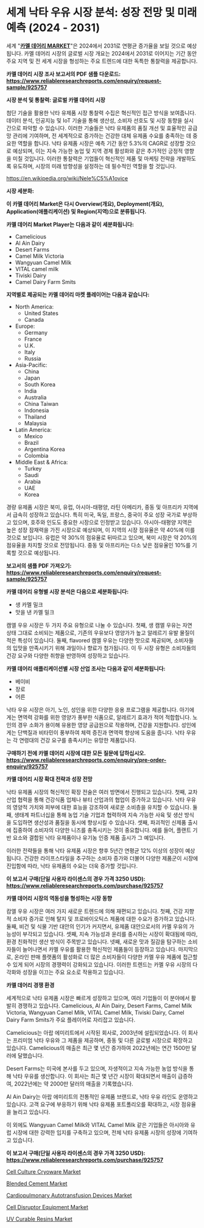 <p><h1>세계 낙타 우유 시장 분석: 성장 전망 및 미래 예측 (2024 - 2031)</h1></p><p>세계 "<strong><a href="https://www.reliableresearchreports.com/camel-dairy-market-in-global-r925757?utm_campaign=106&utm_medium=8&utm_source=Github&utm_content=ia&utm_term=09112024&utm_id=camel-dairy">카멜 데어리 MARKET</a></strong>"은 2024에서 2031로 연평균 증가율을 보일 것으로 예상됩니다. 카멜 데어리 시장의 글로벌 시장 개요는 2024에서 2031로 이어지는 기간 동안 주요 지역 및 전 세계 시장을 형성하는 주요 트렌드에 대한 독특한 통찰력을 제공합니다.</p>
<p><strong>카멜 데어리 시장 조사 보고서의 PDF 샘플 다운로드: <a href="https://www.reliableresearchreports.com/enquiry/request-sample/925757?utm_campaign=106&utm_medium=8&utm_source=Github&utm_content=ia&utm_term=09112024&utm_id=camel-dairy">https://www.reliableresearchreports.com/enquiry/request-sample/925757</a></strong></p>
<p><strong>시장 분석 및 통찰력: 글로벌 카멜 데어리 시장</strong></p>
<p><p>첨단 기술을 활용한 낙타 유제품 시장 통찰력 수집은 혁신적인 접근 방식을 보여줍니다. 데이터 분석, 인공지능 및 IoT 기술을 통해 생산성, 소비자 선호도 및 시장 동향을 실시간으로 파악할 수 있습니다. 이러한 기술들은 낙타 유제품의 품질 개선 및 효율적인 공급망 관리에 기여하며, 전 세계적으로 증가하는 건강한 대체 유제품 수요를 충족하는 데 중요한 역할을 합니다. 낙타 유제품 시장은 예측 기간 동안 5.3%의 CAGR로 성장할 것으로 예상되며, 이는 지속 가능한 농업 및 지역 경제 활성화와 같은 추가적인 긍정적 영향을 미칠 것입니다. 이러한 통찰력은 기업들이 혁신적인 제품 및 마케팅 전략을 개발하도록 유도하며, 시장의 미래 방향성을 설정하는 데 필수적인 역할을 할 것입니다.</p></p>
<p><a href="%7CAUTHORITHY_DOMAIN_URL%7C?utm_campaign=106&utm_medium=8&utm_source=Github&utm_content=ia&utm_term=09112024&utm_id=camel-dairy">https://en.wikipedia.org/wiki/Nele%C5%A1ovice</a></p>
<p><strong>시장 세분화:</strong></p>
<p><strong>이 카멜 데어리 Market은 다시 Overview(개요), Deployment(개요), Application(애플리케이션) 및 Region(지역)으로 분류됩니다.</strong></p>
<p><strong>카멜 데어리 Market Player는 다음과 같이 세분화됩니다:</strong></p>
<p><ul><li>Camelicious</li><li>Al Ain Dairy</li><li>Desert Farms</li><li>Camel Milk Victoria</li><li>Wangyuan Camel Milk</li><li>VITAL camel milk</li><li>Tiviski Dairy</li><li>Camel Dairy Farm Smits</li></ul></p>
<p><strong>지역별로 제공되는 카멜 데어리 마켓 플레이어는 다음과 같습니다:</strong></p>
<p><ul>
    <li>
        North America:
        <ul>
            <li>United States</li>
            <li>Canada</li>
        </ul>
    </li>
    <li>
        Europe:
        <ul>
            <li>Germany</li>
            <li>France</li>
            <li>U.K.</li>
            <li>Italy</li>
            <li>Russia</li>
        </ul>
    </li>
    <li>
        Asia-Pacific:
        <ul>
            <li>China</li>
            <li>Japan</li>
            <li>South Korea</li>
            <li>India</li>
            <li>Australia</li>
            <li>China Taiwan</li>
            <li>Indonesia</li>
            <li>Thailand</li>
            <li>Malaysia</li>
        </ul>
    </li>
    <li>
        Latin America:
        <ul>
            <li>Mexico</li>
            <li>Brazil</li>
            <li>Argentina Korea</li>
            <li>Colombia</li>
        </ul>
    </li>
    <li>
        Middle East & Africa:
        <ul>
            <li>Turkey</li>
            <li>Saudi</li>
            <li>Arabia</li>
            <li>UAE</li>
            <li>Korea</li>
        </ul>
    </li>
    </ul></p>
<p><p>경량 유제품 시장은 북미, 유럽, 아시아-태평양, 라틴 아메리카, 중동 및 아프리카 지역에서 급속히 성장하고 있습니다. 특히 미국, 독일, 프랑스, 중국이 주요 성장 국가로 부상하고 있으며, 호주와 인도도 중요한 시장으로 인정받고 있습니다. 아시아-태평양 지역은 높은 성장 잠재력을 가진 시장으로 예상되며, 이 지역의 시장 점유율은 약 40%에 이를 것으로 보입니다. 유럽은 약 30%의 점유율로 뒤따르고 있으며, 북미 시장은 약 20%의 점유율을 차지할 것으로 전망됩니다. 중동 및 아프리카는 다소 낮은 점유율인 10%를 기록할 것으로 예상됩니다.</p></p>
<p><strong>보고서의 샘플 PDF 가져오기: <a href="https://www.reliableresearchreports.com/enquiry/request-sample/925757?utm_campaign=106&utm_medium=8&utm_source=Github&utm_content=ia&utm_term=09112024&utm_id=camel-dairy">https://www.reliableresearchreports.com/enquiry/request-sample/925757</a></strong></p>
<p><strong>카멜 데어리 유형별 시장 분석은 다음으로 세분화됩니다:</strong></p>
<p><ul><li>생 카멜 밀크</li><li>맛을 낸 카멜 밀크</li></ul></p>
<p><p>캠엘 우유 시장은 두 가지 주요 유형으로 나눌 수 있습니다. 첫째, 생 캠엘 우유는 자연 상태 그대로 소비되는 제품으로, 기존의 우유보다 영양가가 높고 알레르기 유발 물질이 적은 특성이 있습니다. 둘째, flavored 캠엘 우유는 다양한 맛으로 제공되며, 소비자들의 입맛을 만족시키기 위해 과일이나 향료가 첨가됩니다. 이 두 시장 유형은 소비자들의 건강 요구와 다양한 취향을 반영하여 성장하고 있습니다.</p></p>
<p><strong>카멜 데어리 애플리케이션별 시장 산업 조사는 다음과 같이 세분화됩니다:</strong></p>
<p><ul><li>베이비</li><li>장로</li><li>어른</li></ul></p>
<p><p>낙타 우유 시장은 아기, 노인, 성인을 위한 다양한 응용 프로그램을 제공합니다. 아기에게는 면역력 강화를 위한 영양가 풍부한 식품으로, 알레르기 효과가 적어 적합합니다. 노인의 경우 소화가 용이해 유용한 영양 공급원으로 작용하며, 건강을 지원합니다. 성인에게는 단백질과 비타민이 풍부하여 체력 증진과 면역력 향상에 도움을 줍니다. 낙타 우유는 각 연령대의 건강 요구를 충족시키는 유망한 제품입니다.</p></p>
<p><strong>구매하기 전에 카멜 데어리 시장에 대한 모든 질문에 답하십시오. <a href="https://www.reliableresearchreports.com/enquiry/pre-order-enquiry/925757?utm_campaign=106&utm_medium=8&utm_source=Github&utm_content=ia&utm_term=09112024&utm_id=camel-dairy">https://www.reliableresearchreports.com/enquiry/pre-order-enquiry/925757</a></strong></p>
<p><strong>카멜 데어리 시장 확대 전략과 성장 전망</strong></p>
<p><p>낙타 유제품 시장의 혁신적인 확장 전술은 여러 방면에서 진행되고 있습니다. 첫째, 교차 산업 협력을 통해 건강식품 업체나 뷰티 산업과의 협업이 증가하고 있습니다. 낙타 우유의 영양적 가치와 피부에 대한 효능을 강조하여 새로운 소비층을 유치할 수 있습니다. 둘째, 생태계 파트너십을 통해 농업 기술 기업과 협력하여 지속 가능한 사육 및 생산 방식을 도입하면 생산성과 품질을 동시에 향상시킬 수 있습니다. 셋째, 파괴적인 신제품 출시에 집중하여 소비자의 다양한 니즈를 충족시키는 것이 중요합니다. 예를 들어, 플랜트 기반 요소와 결합된 낙타 유제품이나 유기농 인증 제품 출시가 그 예입니다.</p><p>이러한 전략들을 통해 낙타 유제품 시장은 향후 5년간 연평균 12% 이상의 성장이 예상됩니다. 건강한 라이프스타일을 추구하는 소비자 증가와 더불어 다양한 제품군이 시장에 진입함에 따라, 낙타 유제품의 수요는 더욱 증가할 것입니다.</p></p>
<p><strong>이 보고서 구매(단일 사용자 라이센스의 경우 가격 3250 USD): <a href="https://www.reliableresearchreports.com/purchase/925757?utm_campaign=106&utm_medium=8&utm_source=Github&utm_content=ia&utm_term=09112024&utm_id=camel-dairy">https://www.reliableresearchreports.com/purchase/925757</a></strong></p>
<p><strong>카멜 데어리 시장의 역동성을 형성하는 시장 동향</strong></p>
<p><p>캄엘 우유 시장은 여러 가지 새로운 트렌드에 의해 재편되고 있습니다. 첫째, 건강 지향적 소비자 증가로 인해 탈지 및 프로바이오틱스 제품에 대한 수요가 증가하고 있습니다. 둘째, 비건 및 식물 기반 대안의 인기가 커지면서, 유제품 대안으로서의 카멜 우유의 가능성이 부각되고 있습니다. 셋째, 지속 가능성과 윤리를 중시하는 시장이 확대됨에 따라, 환경 친화적인 생산 방식이 주목받고 있습니다. 넷째, 새로운 맛과 질감을 탐구하는 소비자들이 늘어나면서 카멜 우유를 활용한 혁신적인 제품들이 등장하고 있습니다. 마지막으로, 온라인 판매 플랫폼의 활성화로 더 많은 소비자들이 다양한 카멜 우유 제품에 접근할 수 있게 되어 시장의 경쟁력이 강화되고 있습니다. 이러한 트렌드는 카멜 우유 시장의 다각화와 성장을 이끄는 주요 요소로 작용하고 있습니다.</p></p>
<p><strong>카멜 데어리 경쟁 환경</strong></p>
<p><p>세계적으로 낙타 유제품 시장은 빠르게 성장하고 있으며, 여러 기업들이 이 분야에서 활발히 경쟁하고 있습니다. Camelicious, Al Ain Dairy, Desert Farms, Camel Milk Victoria, Wangyuan Camel Milk, VITAL Camel Milk, Tiviski Dairy, Camel Dairy Farm Smits가 주요 플레이어로 자리잡고 있습니다.</p><p>Camelicious는 아랍 에미리트에서 시작된 회사로, 2003년에 설립되었습니다. 이 회사는 프리미엄 낙타 우유와 그 제품을 제공하며, 중동 및 다른 글로벌 시장으로 확장하고 있습니다. Camelicious의 매출은 최근 몇 년간 증가하여 2022년에는 연간 1500만 달러에 달했습니다.</p><p>Desert Farms는 미국에 본사를 두고 있으며, 자생적이고 지속 가능한 농업 방식을 통해 낙타 우유를 생산합니다. 이 회사는 최근 몇 년간 시장이 확대되면서 매출이 급증하여, 2022년에는 약 2000만 달러의 매출을 기록했습니다.</p><p>Al Ain Dairy는 아랍 에미리트의 전통적인 유제품 브랜드로, 낙타 우유 라인도 운영하고 있습니다. 고객 요구에 부응하기 위해 낙타 유제품 포트폴리오를 확대하고, 시장 점유율을 늘리고 있습니다.</p><p>이 외에도 Wangyuan Camel Milk와 VITAL Camel Milk 같은 기업들은 아시아와 유럽 시장에 대한 강력한 입지를 구축하고 있으며, 전체 낙타 유제품 시장의 성장에 기여하고 있습니다.</p></p>
<p><strong>이 보고서 구매(단일 사용자 라이센스의 경우 가격 3250 USD): <a href="https://www.reliableresearchreports.com/purchase/925757?utm_campaign=106&utm_medium=8&utm_source=Github&utm_content=ia&utm_term=09112024&utm_id=camel-dairy">https://www.reliableresearchreports.com/purchase/925757</a></strong></p>
<p><p><a href="https://issuu.com/reportprime-2/docs/cell-culture-cryoware-market-size-2_6cbda84f4a49e4?utm_campaign=106&utm_medium=8&utm_source=Github&utm_content=ia&utm_term=09112024&utm_id=camel-dairy">Cell Culture Cryoware Market</a></p><p><a href="https://github.com/aiko92han/Market-Research-Report-List-1/blob/main/blended-cement-market.md?utm_campaign=106&utm_medium=8&utm_source=Github&utm_content=ia&utm_term=09112024&utm_id=camel-dairy">Blended Cement Market</a></p><p><a href="https://issuu.com/reportprime-2/docs/cardiopulmonary-autotransfusion-dev_c67a630deaea41?utm_campaign=106&utm_medium=8&utm_source=Github&utm_content=ia&utm_term=09112024&utm_id=camel-dairy">Cardiopulmonary Autotransfusion Devices Market</a></p><p><a href="https://issuu.com/reportprime-2/docs/cell-disruptor-equipment-market-siz_0acd1c25f0c069?utm_campaign=106&utm_medium=8&utm_source=Github&utm_content=ia&utm_term=09112024&utm_id=camel-dairy">Cell Disruptor Equipment Market</a></p><p><a href="https://github.com/ParvinKhatun77/Market-Research-Report-List-1/blob/main/uv-curable-resins-market.md?utm_campaign=106&utm_medium=8&utm_source=Github&utm_content=ia&utm_term=09112024&utm_id=camel-dairy">UV Curable Resins Market</a></p></p>